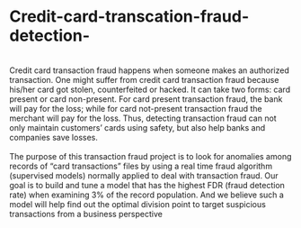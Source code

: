 # Credit-card-transcation-fraud-detection-
<br>
Credit card transaction fraud happens when someone makes an authorized transaction. One might suffer from credit card transaction fraud because his/her card got stolen, counterfeited or hacked. It can take two forms: card present or card non-present. For card present transaction fraud, the bank will pay for the loss; while for card not-present transaction fraud the merchant will pay for the loss. Thus, detecting transaction fraud can not only maintain customers’ cards using safety, but also help banks and companies save losses.
<br>
<br>
The purpose of this transaction fraud project is to look for anomalies among records of “card transactions” files by using a real time fraud algorithm (supervised models) normally applied to deal with transaction fraud. Our goal is to build and tune a model that has the highest FDR (fraud detection rate) when examining 3% of the record population. And we believe such a model will help find out the optimal division point to target suspicious transactions from a business perspective
